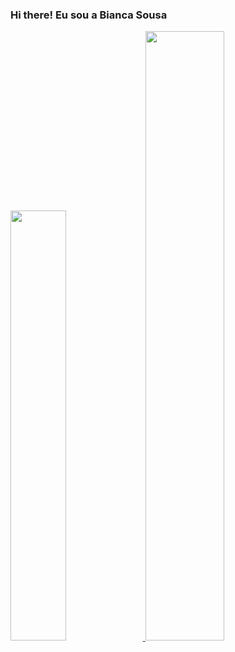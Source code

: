 ### Hi there! Eu sou a Bianca Sousa

<div>
  <a href="https://github.com/biancasbs">
  <img width="42%" src="![Anurag's GitHub stats](https://github-readme-stats.vercel.app/api?biancasbs=anuraghazra&hide=contribs,prs)">
  <img width="50%" src="link">
</div>
